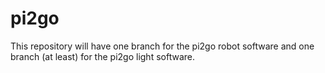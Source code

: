 # pi2go

This repository will have one branch for the pi2go robot software and 
one branch (at least) for the pi2go light software. 


